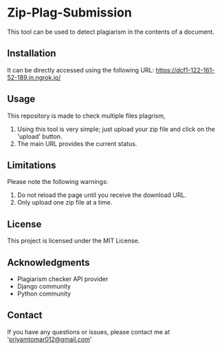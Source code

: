 # Zip-Plag-Submission

This tool can be used to detect plagiarism in the contents of a document.

## Installation
It can be directly accessed using the following URL: https://dcf1-122-161-52-189.in.ngrok.io/

## Usage

This repository is made to check multiple files plagrism,
1. Using this tool is very simple; just upload your zip file and click on the 'upload' button.
2. The main URL provides the current status.


## Limitations

Please note the following warnings:

1. Do not reload the page until you receive the download URL.
2. Only upload one zip file at a time.

## License

This project is licensed under the MIT License.

## Acknowledgments

- Plagiarism checker API provider
- Django community
- Python community

## Contact

If you have any questions or issues, please contact me at 'priyamtomar012@gmail.com'